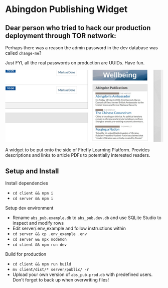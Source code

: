 # Abingdon Publishing Widget

## Dear person who tried to hack our production deployment through TOR network:

Perhaps there was a reason the admin password in the dev database was called `change-me`?

Just FYI, all the real passwords on production are UUIDs. Have fun. 

![Screenshot on Firefly](https://github.com/EchoEkhi/abingdon-publishing/blob/master/Firefly_Screenshot.jpg?raw=true)

A widget to be put onto the side of Firefly Learning Platform. Provides descriptions and links to article PDFs to potentially interested readers.

## Setup and Install

Install dependencies
- `cd client && npm i`
- `cd server && npm i`

Setup dev environment
- Rename `abs_pub.example.db` to `abs_pub.dev.db` and use SQLite Studio to inspect and modify rows
- Edit server/.env_example and follow instructions within
- `cd server && cp .env_example .env`
- `cd server && npx nodemon`
- `cd client && npm run dev`

Build for production
- `cd client && npm run build`
- `mv client/dist/* server/public/ -r`
- Upload your own version of `abs_pub.prod.db` with predefined users. Don't forget to back up when overwriting files!
